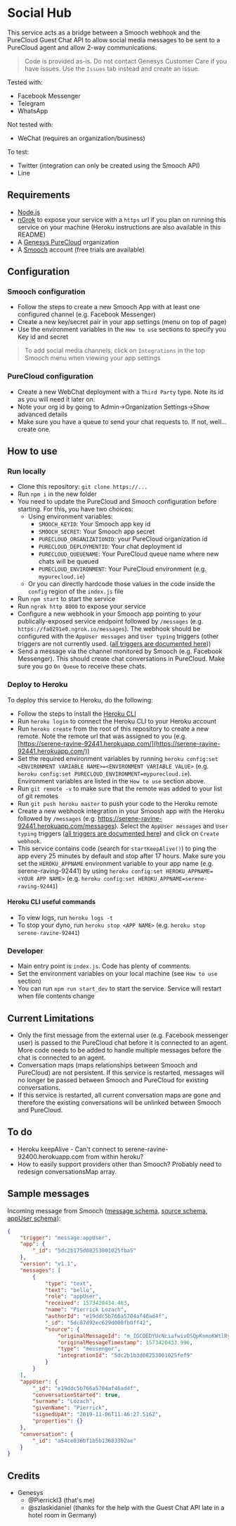 # Social Hub

This service acts as a bridge between a Smooch webhook and the PureCloud Guest Chat API to allow social media messages to be sent to a PureCloud agent and allow 2-way communications.

>Code is provided as-is. Do not contact Genesys Customer Care if you have issues. Use the `Issues` tab instead and create an issue.

Tested with:
  * Facebook Messenger
  * Telegram
  * WhatsApp

Not tested with:
  * WeChat (requires an organization/business)

To test:
  * Twitter (integration can only be created using the Smooch API)
  * Line

## Requirements

* [Node.js](https://node.js)
* [nGrok](https://ngrok.com) to expose your service with a `https` url if you plan on running this service on your machine (Heroku instructions are also available in this README)
* A [Genesys PureCloud](https://www.genesys.com/platform/purecloud) organization
* A [Smooch](https://smooch.io) account (free trials are available)

## Configuration

### Smooch configuration

* Follow the steps to create a new Smooch App with at least one configured channel (e.g. Facebook Messenger) 
* Create a new key/secret pair in your app settings (menu on top of page)
* Use the environment variables in the `How to use` sections to specify you Key id and secret

>To add social media channels, click on `Integrations` in the top Smooch menu when viewing your app settings

### PureCloud configuration

* Create a new WebChat deployment with a `Third Party` type. Note its id as you will need it later on.
* Note your org id by going to Admin->Organization Settings->Show advanced details
* Make sure you have a queue to send your chat requests to. If not, well... create one.

## How to use

### Run locally

* Clone this repository: `git clone https://...`
* Run `npm i` in the new folder
* You need to update the PureCloud and Smooch configuration before starting. For this, you have two choices:
    * Using environment variables:
        * `SMOOCH_KEYID`: Your Smooch app key id
        * `SMOOCH_SECRET`: Your Smooch app secret
        * `PURECLOUD_ORGANIZATIONID`: your PureCloud organization id
        * `PURECLOUD_DEPLOYMENTID`: Your chat deployment id
        * `PURECLOUD_QUEUENAME`: Your PureCloud queue name where new chats will be queued
        * `PURECLOUD_ENVIRONMENT`: Your PureCloud environment (e.g. `mypurecloud.ie`)
    * Or you can directly hardcode those values in the code inside the `config` region of the `index.js` file
* Run `npm start` to start the service
* Run `ngrok http 8000` to expose your service
* Configure a new webhook in your Smooch app pointing to your publically-exposed service endpoint followed by `/messages` (e.g. `https://fa0291e0.ngrok.io/messages`). The webhook should be configured with the `AppUser messages` and `User typing` triggers (other triggers are not currently used. ([all triggers are documented here](https://docs.smooch.io/rest/#webhooks)))
* Send a message via the channel monitored by Smooch (e.g. Facebook Messenger). This should create chat conversations in PureCloud. Make sure you go `On Queue` to receive these chats.

### Deploy to Heroku

To deploy this service to Heroku, do the following:

* Follow the steps to install the [Heroku CLI](https://devcenter.heroku.com/articles/heroku-cli#download-and-install)
* Run `heroku login` to connect the Heroku CLI to your Heroku account
* Run `heroku create` from the root of this repository to create a new remote. Note the remote url that was assigned to you (e.g. [https://serene-ravine-92441.herokuapp.com/](https://serene-ravine-92441.herokuapp.com/))
* Set the required environment variables by running `heroku config:set <ENVIRONMENT VARIABLE NAME>=<ENVIRONMENT VARIABLE VALUE>` (e.g. `heroku config:set PURECLOUD_ENVIRONMENT=mypurecloud.ie`). Environment variables are listed in the `How to use` section above.
* Run `git remote -v` to make sure that the remote was added to your list of git remotes
* Run `git push heroku master` to push your code to the Heroku remote
* Create a new webhook integration in your Smoosh app with the Heroku followed by `/messages` (e.g. https://serene-ravine-92441.herokuapp.com/messages). Select the `AppUser messages` and `User typing` triggers ([all triggers are documented here](https://docs.smooch.io/rest/#webhooks)) and click on `Create webhook`.
* This service contains code (search for `startKeepAlive()`) to ping the app every 25 minutes by default and stop after 17 hours. Make sure you set the `HEROKU_APPNAME` environment variable to your app name (e.g. serene-raving-92441) by using `heroku config:set HEROKU_APPNAME=<YOUR APP NAME>` (e.g. `heroku config:set HEROKU_APPNAME=serene-raving-92441`)

#### Heroku CLI useful commands

* To view logs, run `heroku logs -t`
* To stop your dyno, run `heroku stop <APP NAME>` (e.g. `heroku stop serene-ravine-92441`)

### Developer

* Main entry point is `index.js`. Code has plenty of comments.
* Set the environment variables on your local machine (see `How to use` section)
* You can run `npm run start_dev` to start the service. Service will restart when file contents change

## Current Limitations

* Only the first message from the external user (e.g. Facebook messenger user) is passed to the PureCloud chat before it is connected to an agent. More code needs to be added to handle multiple messages before the chat is connected to an agent.
* Conversation maps (maps relationships between Smooch and PureCloud) are not persistent. If this service is restarted, messages will no longer be passed between Smooch and PureCloud for existing conversations.
* If this service is restarted, all current conversation maps are gone and therefore the existing conversations will be unlinked between Smooch and PureCloud.

## To do

* Heroku keepAlive - Can't connect to serene-ravine-92400.herokuapp.com from within heroku?
* How to easily support providers other than Smooch? Probably need to redesign conversationsMap array.

## Sample messages

Incoming message from Smooch ([message schema](https://docs.smooch.io/rest/#message-schema), [source schema](https://docs.smooch.io/rest/#sourcedestination-schema), [appUser schema](https://docs.smooch.io/rest/#schema)):

```json
{
    "trigger": "message:appUser",
    "app": {
        "_id": "5dc2b175d08253001025fba5"
    },
    "version": "v1.1",
    "messages": [
        {
            "type": "text",
            "text": "hello",
            "role": "appUser",
            "received": 1573420434.483,
            "name": "Pierrick Lozach",
            "authorId": "e19ddc5b766a5704af46ad4f",
            "_id": "5dc87d92ec629d000fb0ff42",
            "source": {
                "originalMessageId": "m_IGCOEDYUcNciafwivOSQpKnmoKWtlRy-E6rctV9kvH_p-xaKaU8_JNgcoR1nEnaUxzNFdZ_YpeUifXZaonj2Uw",
                "originalMessageTimestamp": 1573420433.996,
                "type": "messenger",
                "integrationId": "5dc2b1b3d08253001025fef9"
            }
        }
    ],
    "appUser": {
        "_id": "e19ddc5b766a5704af46ad4f",
        "conversationStarted": true,
        "surname": "Lozach",
        "givenName": "Pierrick",
        "signedUpAt": "2019-11-06T11:46:27.516Z",
        "properties": {}
    },
    "conversation": {
        "_id": "a54ce036bf1b5b13683302ae"
    }
}
```

## Credits

* Genesys
    * @PierrickI3 (that's me)
    * @szlaskidaniel (thanks for the help with the Guest Chat API late in a hotel room in Germany)